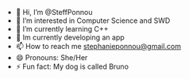 - 👋 Hi, I’m @SteffPonnou
- 👀 I’m interested in Computer Science and SWD
- 🌱 I’m currently learning C++
- 💞️ Im currently developing an app 
- 📫 How to reach me stephanieponnou@gmail.com
- 😄 Pronouns: She/Her
- ⚡ Fun fact: My dog is called Bruno

